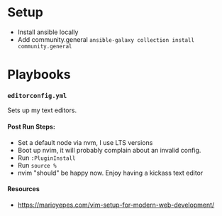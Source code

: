 # Setup

* Install ansible locally
* Add community.general `ansible-galaxy collection install community.general`

# Playbooks

### `editorconfig.yml`

Sets up my text editors.

#### Post Run Steps:
* Set a default node via nvm, I use LTS versions
* Boot up nvim, it will probably complain about an invalid config.
* Run `:PluginInstall`
* Run `source %`
* nvim "should" be happy now. Enjoy having a kickass text editor


#### Resources

* https://marioyepes.com/vim-setup-for-modern-web-development/
